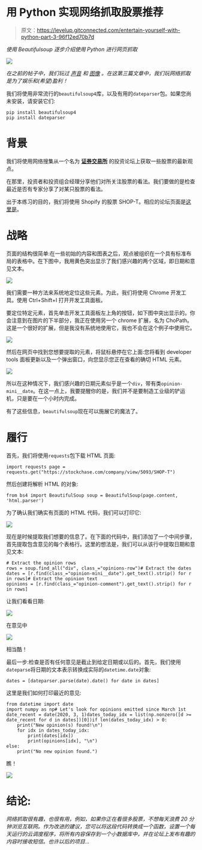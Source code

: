 # 用 Python 实现网络抓取股票推荐

> 原文：<https://levelup.gitconnected.com/entertain-yourself-with-python-part-3-96f12ed70b7d>

*使用 Beautifulsoup 逐步介绍使用 Python 进行网页抓取*

![](img/e05ed7dfc02fba60a853d2912f18544c.png)

*在之前的帖子中，我们玩过* [*声音*](https://karimlahrichi.com/2020/04/09/pr-202-entertain-yourself-with-python-part-2) *和* [*图像*](https://karimlahrichi.com/2020/04/07/image-processing-with-python) *。在这第三篇文章中，我们玩网络抓取是为了娱乐和(希望)盈利！*

我们将使用非常流行的`beautifulsoup4`库，以及有用的`dateparser`包。如果您尚未安装，请安装它们:

```
pip install beautifulsoup4 
pip install dateparser
```

# 背景

我们将使用网络搜集从一个名为 [**证券交易所**](https://stockchase.com/opinions/recent) 的投资论坛上获取一些股票的最新观点。

在那里，投资者和投资组合经理分享他们对所关注股票的看法。我们要做的是检查最近是否有专家分享了对某只股票的看法。

出于本练习的目的，我们将使用 Shopify 的股票 SHOP-T。相应的论坛页面是[这里是](https://stockchase.com/company/view/5093/SHOP-T)。

# 战略

页面的结构很简单:在一些初始的内容和图表之后，观点被组织在一个具有标准布局的表格中。在下图中，我用黄色突出显示了我们感兴趣的两个区域，即日期和意见文本。

![](img/fc86cfadad405454bc6920ef9c360ce3.png)

我们需要一种方法来系统地定位这些元素。为此，我们将使用 Chrome 开发工具。使用 Ctrl+Shift+I 打开开发工具面板。

要定位特定元素，首先单击开发工具面板左上角的按钮，如下图中突出显示的。你会注意到在图片的下半部分，我正在使用另一个 chrome 扩展，名为 ChoPath。这是一个很好的扩展，但是我没有系统地使用它，我也不会在这个例子中使用它。

![](img/0fd49b4a7898592d48b488633533c112.png)

然后在网页中找到您想要提取的元素，将鼠标悬停在它上面:您将看到 developer tools 面板更新以及一个弹出窗口，向您显示您正在查看的确切 HTML 元素。

![](img/c100d920f6abe3a386a196d5660ea6c4.png)

所以在这种情况下，我们感兴趣的日期元素似乎是一个`div`，带有类`opinion-mini__date`。在这一点上，我要提醒你的是，我们并不是要制造工业级的铲运机，只是要在一个小时内完成。

有了这些信息，`beautifulsoup`现在可以施展它的魔法了。

# 履行

首先，我们将使用`requests`包下载 HTML 页面:

```
import requests page = requests.get("https://stockchase.com/company/view/5093/SHOP-T")
```

然后创建将解析 HTML 的对象:

```
from bs4 import BeautifulSoup soup = BeautifulSoup(page.content, 'html.parser')
```

为了确认我们确实有页面的 HTML 代码，我们可以打印它:

![](img/e528eb9a2acd6bdbe9f88abd42afc3d5.png)

现在是时候提取我们想要的信息了。在下面的代码中，我们添加了一个中间步骤，首先提取包含意见的每个表格行。这里的想法是，我们可以从该行中提取日期和意见文本:

```
# Extract the opinion rows
rows = soup.find_all("div", class_="opinions-row")# Extract the dates
dates = [r.find(class_="opinion-mini__date").get_text().strip() for r in rows]# Extract the opinion text
opinions = [r.find(class_="opinion-comment").get_text().strip() for r in rows]
```

让我们看看日期:

![](img/257ce393f0dc0527ec637a68f975af5b.png)

在意见中

![](img/6f3ccdfdb214d0233b015a79f7dbdb0f.png)

相当酷！

最后一步:检查是否有任何意见是截止到给定日期或以后的。首先，我们使用`dateparse`将日期的文本表示转换成实际的`datetime.date`对象:

```
dates = [dateparser.parse(date).date() for date in dates]
```

这里是我们如何打印最近的意见:

```
from datetime import date
import numpy as np# Let's look for opinions emitted since March 1st
date_recent = date(2020, 3, 1)dates_today_idx = list(np.nonzero([d >= date_recent for d in dates])[0])if len(dates_today_idx) > 0:
    print("New opinion(s) found!\n")
    for idx in dates_today_idx:
        print(dates[idx])
        print(opinions[idx], "\n")
else:
    print("No new opinion found.")
```

瞧！

![](img/8f951370f1886c955ceda061d09381ca.png)

# 结论:

*网络抓取很有趣，也很有用，例如，如果你正在看很多股票，不想每天浪费 20 分钟浏览互联网。作为改进的建议，您可以将这段代码转换成一个函数，设置一个每天运行的云调度程序，将所有内容保存到一个小数据库中，并在论坛上发布有趣的内容时接收短信。也许以后的项目…*